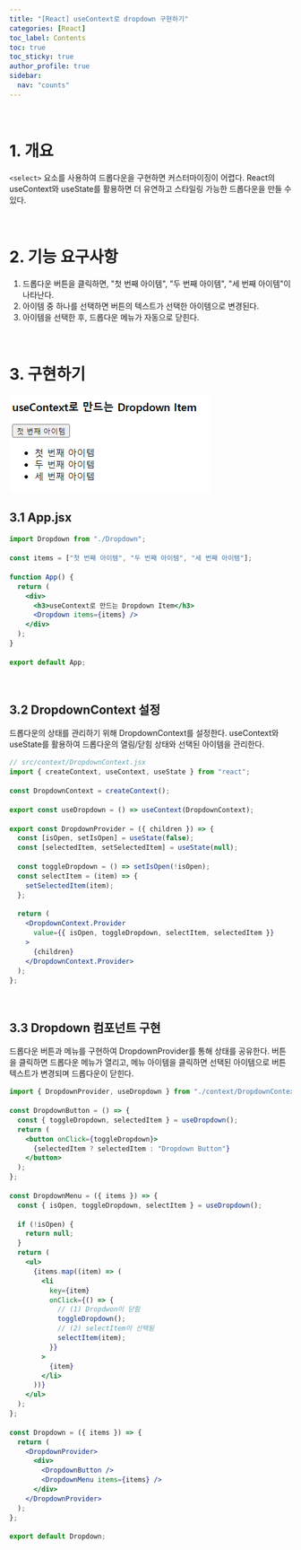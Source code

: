 ```yaml
---
title: "[React] useContext로 dropdown 구현하기"
categories: [React]
toc_label: Contents
toc: true
toc_sticky: true
author_profile: true
sidebar:
  nav: "counts"
---
```


<br>

# 1. 개요

`<select>` 요소를 사용하여 드롭다운을 구현하면 커스터마이징이 어렵다. React의 useContext와 useState를 활용하면 더 유연하고 스타일링 가능한 드롭다운을 만들 수 있다.

<br>

# 2. 기능 요구사항

1. 드롭다운 버튼을 클릭하면, "첫 번째 아이템", "두 번째 아이템", "세 번째 아이템"이 나타난다.
2. 아이템 중 하나를 선택하면 버튼의 텍스트가 선택한 아이템으로 변경된다.
3. 아이템을 선택한 후, 드롭다운 메뉴가 자동으로 닫힌다.

<br>

# 3. 구현하기

![](/assets/images/2024/2024-08-02-22-43-06.png)

## 3.1 App.jsx

```jsx
import Dropdown from "./Dropdown";

const items = ["첫 번째 아이템", "두 번째 아이템", "세 번째 아이템"];

function App() {
  return (
    <div>
      <h3>useContext로 만드는 Dropdown Item</h3>
      <Dropdown items={items} />
    </div>
  );
}

export default App;
```

<br>

## 3.2 DropdownContext 설정

드롭다운의 상태를 관리하기 위해 DropdownContext를 설정한다. useContext와 useState를 활용하여 드롭다운의 열림/닫힘 상태와 선택된 아이템을 관리한다.

```jsx
// src/context/DropdownContext.jsx
import { createContext, useContext, useState } from "react";

const DropdownContext = createContext();

export const useDropdown = () => useContext(DropdownContext);

export const DropdownProvider = ({ children }) => {
  const [isOpen, setIsOpen] = useState(false);
  const [selectedItem, setSelectedItem] = useState(null);

  const toggleDropdown = () => setIsOpen(!isOpen);
  const selectItem = (item) => {
    setSelectedItem(item);
  };

  return (
    <DropdownContext.Provider
      value={{ isOpen, toggleDropdown, selectItem, selectedItem }}
    >
      {children}
    </DropdownContext.Provider>
  );
};
```

<br>

## 3.3 Dropdown 컴포넌트 구현

드롭다운 버튼과 메뉴를 구현하여 DropdownProvider를 통해 상태를 공유한다. 버튼을 클릭하면 드롭다운 메뉴가 열리고, 메뉴 아이템을 클릭하면 선택된 아이템으로 버튼 텍스트가 변경되며 드롭다운이 닫힌다.

```jsx
import { DropdownProvider, useDropdown } from "./context/DropdownContext";

const DropdownButton = () => {
  const { toggleDropdown, selectedItem } = useDropdown();
  return (
    <button onClick={toggleDropdown}>
      {selectedItem ? selectedItem : "Dropdown Button"}
    </button>
  );
};

const DropdownMenu = ({ items }) => {
  const { isOpen, toggleDropdown, selectItem } = useDropdown();

  if (!isOpen) {
    return null;
  }
  return (
    <ul>
      {items.map((item) => (
        <li
          key={item}
          onClick={() => {
            // (1) Dropdwon이 닫힘
            toggleDropdown();
            // (2) selectItem이 선택됨
            selectItem(item);
          }}
        >
          {item}
        </li>
      ))}
    </ul>
  );
};

const Dropdown = ({ items }) => {
  return (
    <DropdownProvider>
      <div>
        <DropdownButton />
        <DropdownMenu items={items} />
      </div>
    </DropdownProvider>
  );
};

export default Dropdown;
```

<br>
